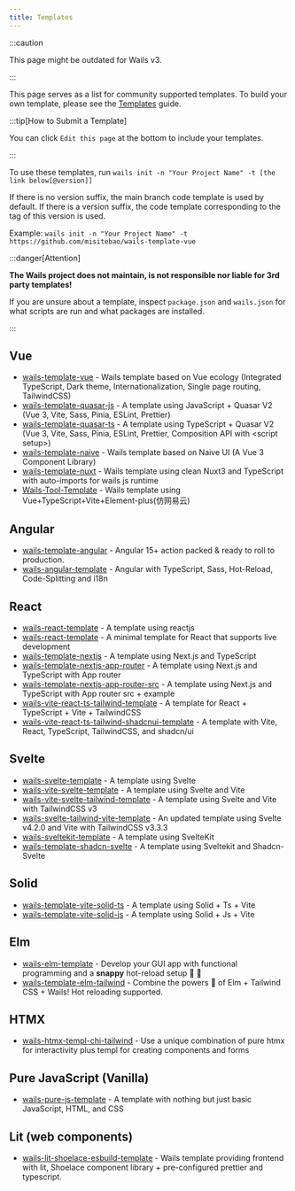 ```yaml
---
title: Templates
---
```


:::caution

This page might be outdated for Wails v3.

:::

This page serves as a list for community supported templates. To build your own
template, please see the [Templates](../guides/templates.mdx) guide.

:::tip[How to Submit a Template]

You can click `Edit this page` at the bottom to include your templates.

:::

To use these templates, run
`wails init -n "Your Project Name" -t [the link below[@version]]`

If there is no version suffix, the main branch code template is used by default.
If there is a version suffix, the code template corresponding to the tag of this
version is used.

Example:
`wails init -n "Your Project Name" -t https://github.com/misitebao/wails-template-vue`

:::danger[Attention]

**The Wails project does not maintain, is not responsible nor liable for 3rd
party templates!**

If you are unsure about a template, inspect `package.json` and `wails.json` for
what scripts are run and what packages are installed.

:::

## Vue

- [wails-template-vue](https://github.com/misitebao/wails-template-vue) - Wails
  template based on Vue ecology (Integrated TypeScript, Dark theme,
  Internationalization, Single page routing, TailwindCSS)
- [wails-template-quasar-js](https://github.com/sgosiaco/wails-template-quasar-js) -
  A template using JavaScript + Quasar V2 (Vue 3, Vite, Sass, Pinia, ESLint,
  Prettier)
- [wails-template-quasar-ts](https://github.com/sgosiaco/wails-template-quasar-ts) -
  A template using TypeScript + Quasar V2 (Vue 3, Vite, Sass, Pinia, ESLint,
  Prettier, Composition API with &lt;script setup&gt;)
- [wails-template-naive](https://github.com/tk103331/wails-template-naive) -
  Wails template based on Naive UI (A Vue 3 Component Library)
- [wails-template-nuxt](https://github.com/gornius/wails-template-nuxt) - Wails
  template using clean Nuxt3 and TypeScript with auto-imports for wails js
  runtime
- [Wails-Tool-Template](https://github.com/xisuo67/Wails-Tool-Template) - Wails
  template using Vue+TypeScript+Vite+Element-plus(仿网易云)

## Angular

- [wails-template-angular](https://github.com/mateothegreat/wails-template-angular) -
  Angular 15+ action packed & ready to roll to production.
- [wails-angular-template](https://github.com/TAINCER/wails-angular-template) -
  Angular with TypeScript, Sass, Hot-Reload, Code-Splitting and i18n

## React

- [wails-react-template](https://github.com/AlienRecall/wails-react-template) -
  A template using reactjs
- [wails-react-template](https://github.com/flin7/wails-react-template) - A
  minimal template for React that supports live development
- [wails-template-nextjs](https://github.com/LGiki/wails-template-nextjs) - A
  template using Next.js and TypeScript
- [wails-template-nextjs-app-router](https://github.com/thisisvk-in/wails-template-nextjs-app-router) -
  A template using Next.js and TypeScript with App router
- [wails-template-nextjs-app-router-src](https://github.com/edai-git/wails-template-nextjs-app-router) -
  A template using Next.js and TypeScript with App router src + example
- [wails-vite-react-ts-tailwind-template](https://github.com/hotafrika/wails-vite-react-ts-tailwind-template) -
  A template for React + TypeScript + Vite + TailwindCSS
- [wails-vite-react-ts-tailwind-shadcnui-template](https://github.com/Mahcks/wails-vite-react-tailwind-shadcnui-ts) -
  A template with Vite, React, TypeScript, TailwindCSS, and shadcn/ui

## Svelte

- [wails-svelte-template](https://github.com/raitonoberu/wails-svelte-template) -
  A template using Svelte
- [wails-vite-svelte-template](https://github.com/BillBuilt/wails-vite-svelte-template) -
  A template using Svelte and Vite
- [wails-vite-svelte-tailwind-template](https://github.com/BillBuilt/wails-vite-svelte-tailwind-template) -
  A template using Svelte and Vite with TailwindCSS v3
- [wails-svelte-tailwind-vite-template](https://github.com/PylotLight/wails-vite-svelte-tailwind-template/tree/master) -
  An updated template using Svelte v4.2.0 and Vite with TailwindCSS v3.3.3
- [wails-sveltekit-template](https://github.com/h8gi/wails-sveltekit-template) -
  A template using SvelteKit
- [wails-template-shadcn-svelte](https://github.com/xijaja/wails-template-shadcn-svelte) -
  A template using Sveltekit and Shadcn-Svelte

## Solid

- [wails-template-vite-solid-ts](https://github.com/xijaja/wails-template-solid-ts) -
  A template using Solid + Ts + Vite
- [wails-template-vite-solid-js](https://github.com/xijaja/wails-template-solid-js) -
  A template using Solid + Js + Vite

## Elm

- [wails-elm-template](https://github.com/benjamin-thomas/wails-elm-template) -
  Develop your GUI app with functional programming and a **snappy** hot-reload
  setup :tada: :rocket:
- [wails-template-elm-tailwind](https://github.com/rnice01/wails-template-elm-tailwind) -
  Combine the powers :muscle: of Elm + Tailwind CSS + Wails! Hot reloading
  supported.

## HTMX

- [wails-htmx-templ-chi-tailwind](https://github.com/PylotLight/wails-hmtx-templ-template) -
  Use a unique combination of pure htmx for interactivity plus templ for
  creating components and forms

## Pure JavaScript (Vanilla)

- [wails-pure-js-template](https://github.com/KiddoV/wails-pure-js-template) - A
  template with nothing but just basic JavaScript, HTML, and CSS

## Lit (web components)

- [wails-lit-shoelace-esbuild-template](https://github.com/Braincompiler/wails-lit-shoelace-esbuild-template) -
  Wails template providing frontend with lit, Shoelace component library +
  pre-configured prettier and typescript.
